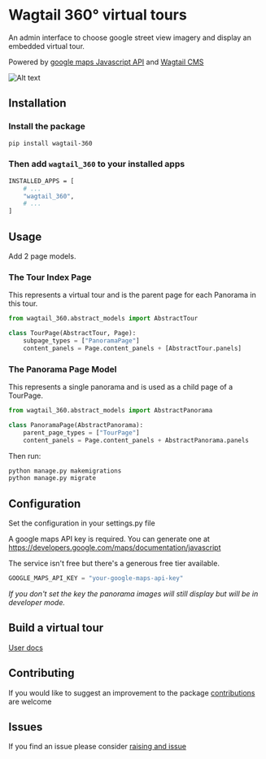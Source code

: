 # Wagtail 360° virtual tours

An admin interface to choose google street view imagery and display an embedded virtual tour.

Powered by [google maps Javascript API](https://developers.google.com/maps/documentation/javascript) and [Wagtail CMS](https://wagtail.org/)

![Alt text](docs/screenshot.jpg?raw=true "Title")

## Installation

### Install the package

```bash
pip install wagtail-360
```

### Then add `wagtail_360` to your installed apps

```bash
INSTALLED_APPS = [
    # ...
    "wagtail_360",
    # ...
]
```

## Usage

Add 2 page models.

### The Tour Index Page

This represents a virtual tour and is the parent page for each Panorama in this tour.

```python
from wagtail_360.abstract_models import AbstractTour

class TourPage(AbstractTour, Page):
    subpage_types = ["PanoramaPage"]
    content_panels = Page.content_panels + [AbstractTour.panels]
```

### The Panorama Page Model

This represents a single panorama and is used as a child page of a TourPage.

```python
from wagtail_360.abstract_models import AbstractPanorama

class PanoramaPage(AbstractPanorama):
    parent_page_types = ["TourPage"]
    content_panels = Page.content_panels + AbstractPanorama.panels
```

Then run:

```bash
python manage.py makemigrations
python manage.py migrate
```

## Configuration

Set the configuration in your settings.py file

A google maps API key is required. You can generate one at <https://developers.google.com/maps/documentation/javascript>

The service isn't free but there's a generous free tier available.

```python
GOOGLE_MAPS_API_KEY = "your-google-maps-api-key"
```

*If you don't set the key the panorama images will still display but will be in developer mode.*

## Build a virtual tour

[User docs](./docs/contribute.md)

## Contributing

If you would like to suggest an improvement to the package [contributions](docs/contrubute.md) are welcome

## Issues

If you find an issue please consider [raising and issue](https://github.com/nickmoreton/wagtail-360/issues)
